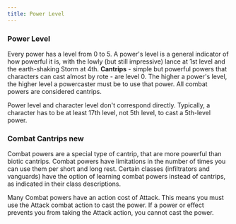 ```yaml
---
title: Power Level
---
```

### Power Level
Every power has a level from 0 to 5. A power's level is a general indicator of how powerful it is, with the
lowly (but still impressive) lance at 1st level and the earth-shaking Storm at 4th. __Cantrips__ - simple but powerful powers
that characters can cast almost by rote - are level 0. The higher a power's level, the higher level a powercaster must
be to use that power. All combat powers are considered cantrips.

Power level and character level don't correspond directly. Typically, a character has to be at least 17th level,
not 5th level, to cast a 5th-level power.

### Combat Cantrips <v-chip color="info" small>new</v-chip>
Combat powers are a special type of cantrip, that are more powerful than biotic cantrips. Combat powers have limitations
in the number of times you can use them per short and long rest. Certain classes (infiltrators and vanguards) have the
option of learning combat powers instead of cantrips, as indicated in their class descriptions.

Many Combat powers have an action cost of Attack. This means you must use the Attack combat action to cast the power. If
a power or effect prevents you from taking the Attack action, you cannot cast the power.

